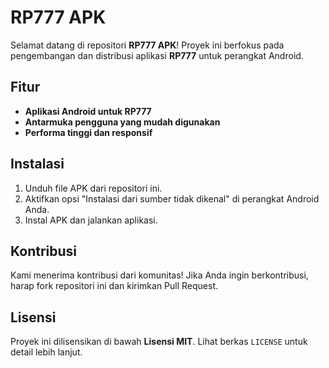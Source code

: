 # RP777 APK

Selamat datang di repositori **RP777 APK**! Proyek ini berfokus pada pengembangan dan distribusi aplikasi **RP777** untuk perangkat Android.

## Fitur
- **Aplikasi Android untuk RP777**
- **Antarmuka pengguna yang mudah digunakan**
- **Performa tinggi dan responsif**
  
## Instalasi
1. Unduh file APK dari repositori ini.
2. Aktifkan opsi "Instalasi dari sumber tidak dikenal" di perangkat Android Anda.
3. Instal APK dan jalankan aplikasi.

## Kontribusi
Kami menerima kontribusi dari komunitas! Jika Anda ingin berkontribusi, harap fork repositori ini dan kirimkan Pull Request.

## Lisensi
Proyek ini dilisensikan di bawah **Lisensi MIT**. Lihat berkas `LICENSE` untuk detail lebih lanjut.
